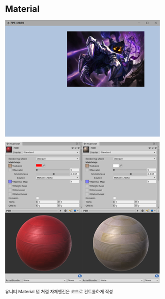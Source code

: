 # Material

![image-20231213150713614](../../../image/image-20231213150713614.png)

![Creating Physically Based Materials - 2019.3 - Unity Learn](../../../image/2776f193-2392-4e66-b932-79842ff5df63_albedo.png)

유니티 Material 탭 처럼 자체엔진은 코드로 컨트롤하게 작성
